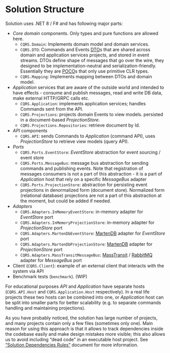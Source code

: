 # Solution Structure

Solution uses .NET 8 / F# and has following major parts:

- *Core domain* components. Only types and pure functions are allowed here.
    - `CQRS.Domain`: Implements domain model and domain services.
    - `CQRS.DTO`: Commands and Events [DTO](./dto.md)s that are shared across
      domain and application services projects, and stored in event streams.
      DTOs define shape of messages that go over the wire, they designed to be
      implementation-neutral and serialization-friendly. Essentially they are
      [POCO](https://en.wikipedia.org/wiki/Plain_old_CLR_object)s that only use
      primitive CLR types.
    - `CQRS.Mapping`: Implements mapping between DTOs and domain model.
- *Application* services that are aware of the outside world and intended
  to have effects - consume and publish messages, read and write DB data,
  make external HTTP/GRPC calls etc.
    - `CQRS.Application`: implements application services; handles Commands sent
      from the API.
    - `CQRS.Projections`: projects domain Events to view models.
      persisted in a document-based *ProjectionStore*.
    - `CQRS.Projections.Repositories`: retrieve document by Id.
- *API* components
    - `CQRS.API`: sends Commands to *Application* (command API),
      uses *ProjectionStore* to retrieve view models (query API).
- *Ports*
    - `CQRS.Ports.EventStore`: *EventStore* abstraction for event sourcing /
      event store
    - `CQRS.Ports.MessageBus`: message bus abstraction for sending commands and
      publishing events. Note that registration of messages consumers is not
      a part of this abstraction - it is a part of *Application* host that rely
      on a specific *MessageBus* adapter
    - `CQRS.Ports.ProjectionStore`: abstraction for persisting event
      projections in denormalized form (document store). Normalized form
      (relational database) projections are not a part of this abstraction
      at the moment, but could be added if needed.
- *Adapters*
    - `CQRS.Adapters.InMemoryEventStore`: in-memory adapter for *EventStore* port
    - `CQRS.Adapters.InMemoryProjectionStore`: in-memory adapter for
      *ProjectionStore* port
    - `CQRS.Adapters.MartenDbEventStore`: [MartenDB](https://martendb.io/) adapter
      for *EventStore* port
    - `CQRS.Adapters.MartenDbProjectionStore`: [MartenDB](https://martendb.io/)
      adapter for *ProjectionStore* port
    - `CQRS.Adapters.MassTransitMessageBus`:
      [MassTransit](https://masstransit.io/) /
      [RabbitMQ](https://www.rabbitmq.com/) adapter for *MessageBus* port
- Client (`CQRS.Client`): example of an external client that interacts with
  the system via API
- Benchmark tests (`benchmark`). (WIP)

For educational purposes *API* and *Application* have separate hosts
(`CQRS.API.Host` and `CQRS.Application.Host` respectively). In a real life
projects these two hosts can be combined into one, or *Application* host
can be split into smaller parts for better scalability (e.g. to separate
commands handling and maintaining projections).

As you have probably noticed, the solution has large number of projects, and
many projects contain only a few files (sometimes only one). Main reason
for using this approach is that it allows to track dependencies inside the
codebase easily and make design mistakes more visible; this also allows us
to avoid including “dead code” in an executable host project.
See [“Solution Dependencies Rules”](./dependencies.md) document
for more information.
